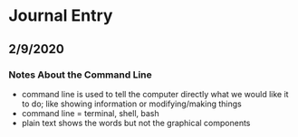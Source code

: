 # Journal Entry 

## 2/9/2020

### Notes About the Command Line

- command line is used to tell the computer directly what we would like it to do; like showing information or modifying/making things
- command line = terminal, shell, bash
- plain text shows the words but not the graphical components

